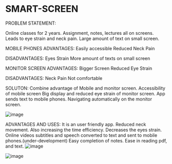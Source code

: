 # SMART-SCREEN


PROBLEM STATEMENT:

Online classes for 2 years.
Assignment, notes, lectures all on screens.
Leads to eye strain and neck pain.
Large amount of text on small screen.


MOBILE PHONES
ADVANTAGES:
Easily accessible
Reduced Neck Pain

DISADVANTAGES: 
Eyes Strain
More amount of texts on small screen

MONITOR SCREEN
ADVANTAGES:
Bigger Screen
Reduced Eye Strain

DISADVANTAGES: 
Neck Pain
Not comfortable


SOLUTON:
Combine advantage of Mobile and monitor screen.
Accessibility of mobile screen
Big display and reduced eye strain of monitor screen.
App sends text to mobile phones.
Navigating automatically on the monitor screen.


![image](https://user-images.githubusercontent.com/94218410/155865446-9ae3aa41-fc4d-4598-afe8-333a91fb13ea.png)


ADVANTAGES AND USES:
It is an user friendly app.
Reduced neck movement.
Also increasing the time efficiency.
Decreases the eyes  strain.
Online videos subtitles and speech converted to text and sent to mobile phones.(under-development)
Easy completion of notes.
Ease in reading pdf, and text.
![image](https://user-images.githubusercontent.com/94218410/155865473-f2bf91de-2c55-42d9-aecb-aa2615b65e55.png)


![image](https://user-images.githubusercontent.com/94218410/155865540-6618c6e8-8e34-4446-99aa-7ed6a666f6d6.png)
